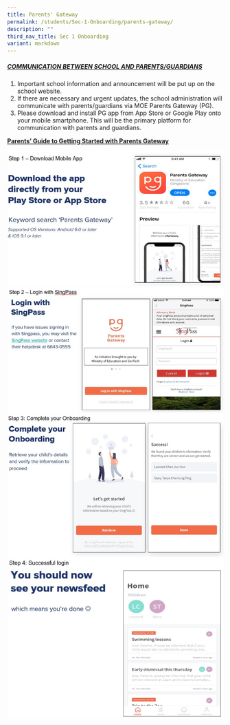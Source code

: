 ```yaml
---
title: Parents' Gateway
permalink: /students/Sec-1-Onboarding/parents-gateway/
description: ""
third_nav_title: Sec 1 Onboarding
variant: markdown
---
```

##### <u>COMMUNICATION BETWEEN SCHOOL AND PARENTS/GUARDIANS</u>

1. Important school information and announcement will be put up on the school website.
2. If there are necessary and urgent updates, the school administration will communicate with parents/guardians via MOE Parents Gateway (PG). 
3. Please download and install PG app from App Store or Google Play onto your mobile smartphone. This will be the primary platform for communication with parents and guardians.

**<u>Parents’ Guide to Getting Started with Parents Gateway</u>**

![](/images/PG%20step1.jpeg)
![](/images/PG%20step%202.jpeg)
![](/images/PG%20step%203.jpeg)
![](/images/PG%20step%204.jpeg)